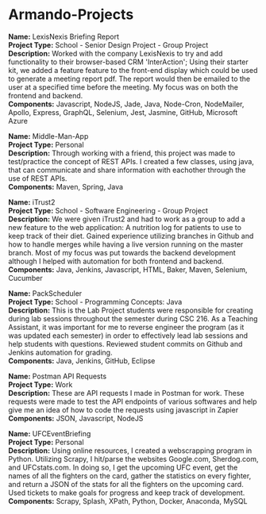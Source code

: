 # Armando-Projects

**Name:** LexisNexis Briefing Report<br/>**Project Type:** School - Senior Design Project - Group Project<br/>**Description:** Worked with the company LexisNexis to try and add functionality to their browser-based CRM 'InterAction'; Using their starter kit, we added a feature feature to the front-end display which could be used to generate a meeting report pdf. The report would then be emailed to the user at a specified time before the meeting. My focus was on both the frontend and backend. <br/>**Components:** Javascript, NodeJS, Jade, Java, Node-Cron, NodeMailer, Apollo, Express, GraphQL, Selenium, Jest, Jasmine, GitHub, Microsoft Azure

**Name:** Middle-Man-App<br/>**Project Type:** Personal<br/>**Description:** Through working with a friend, this project was made to test/practice the concept of REST APIs. I created a few classes, using java, that can communicate and share information with eachother through the use of REST APIs.<br/>**Components:** Maven, Spring, Java

**Name:** iTrust2<br/>**Project Type:** School - Software Engineering - Group Project<br/>**Description:** We were given iTrust2 and had to work as a group to add a new feature to the web application: A nutrition log for patients to use to keep track of their diet. Gained experience utilizing branches in Github and how to handle merges while having a live version running on the master branch. Most of my focus was put towards the backend development although I helped with automation for both frontend and backend.<br/>**Components:** Java, Jenkins, Javascript, HTML, Baker, Maven, Selenium, Cucumber

**Name:** PackScheduler<br/>**Project Type:** School - Programming Concepts: Java<br/>**Description:** This is the Lab Project students were responsible for creating during lab sessions throughout the semester during CSC 216. As a Teaching Assistant, it was important for me to reverse engineer the program (as it was updated each semester) in order to effectively lead lab sessions and help students with questions. Reviewed student commits on Github and Jenkins automation for grading. <br/>**Components:** Java, Jenkins, GitHub, Eclipse

**Name:** Postman API Requests<br/>**Project Type:** Work<br/>**Description:** These are API requests I made in Postman for work. These requests were made to test the API endpoints of various softwares and help give me an idea of how to code the requests using javascript in Zapier<br/>**Components:** JSON, Javascript, NodeJS

**Name:** UFCEventBriefing<br/>**Project Type:** Personal<br/>**Description:** Using online resources, I created a webscrapping program in Python. Utilizing Scrapy, I hit/parse the websites Google.com, Sherdog.com, and UFCstats.com. In doing so, I get the upcoming UFC event, get the names of all the fighters on the card, gather the statistics on every fighter, and return a JSON of the stats for all the fighters on the upcoming card. Used tickets to make goals for progress and keep track of development.<br/>**Components:** Scrapy, Splash, XPath, Python, Docker, Anaconda, MySQL
